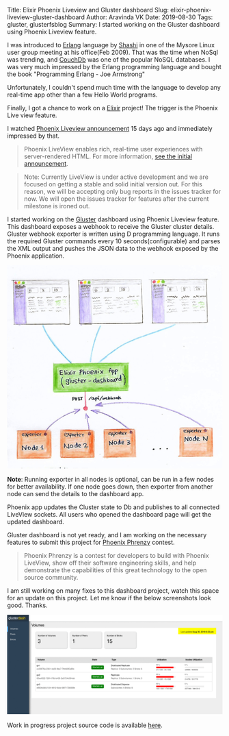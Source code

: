 Title: Elixir Phoenix Liveview and Gluster dashboard
Slug: elixir-phoenix-liveview-gluster-dashboard
Author: Aravinda VK
Date: 2019-08-30
Tags: gluster, glusterfsblog
Summary: I started working on the Gluster dashboard using Phoenix Liveview feature.

I was introduced to [Erlang](https://www.erlang.org/) language by
[Shashi](http://manku.thimma.org/about/) in one of the Mysore Linux
user group meeting at his office(Feb 2009). That was the time when
NoSql was trending, and [CouchDb](http://couchdb.apache.org/) was one
of the popular NoSQL databases. I was very much impressed by the
Erlang programming language and bought the book "Programming Erlang -
Joe Armstrong"

Unfortunately, I couldn't spend much time with the language to develop
any real-time app other than a few Hello World programs.

Finally, I got a chance to work on a
[Elixir](https://elixir-lang.org/) project! The trigger is the Phoenix
Live view feature.

I watched [Phoenix Liveview announcement](https://www.youtube.com/watch?v=8xJzHq8ru0M)
15 days ago and immediately impressed by that.

> Phoenix LiveView enables rich, real-time user experiences with
> server-rendered HTML. For more information, [see the initial
> announcement](https://dockyard.com/blog/2018/12/12/phoenix-liveview-interactive-real-time-apps-no-need-to-write-javascript).

> Note: Currently LiveView is under active development and we are
> focused on getting a stable and solid initial version out. For this
> reason, we will be accepting only bug reports in the issues tracker
> for now. We will open the issues tracker for features after the
> current milestone is ironed out.

I started working on the [Gluster](https://elixir-lang.org/) dashboard using Phoenix
Liveview feature. This dashboard exposes a webhook to receive the
Gluster cluster details. Gluster webhook exporter is written using D
programming language. It runs the required Gluster commands every 10
seconds(configurable) and parses the XML output and pushes the JSON
data to the webhook exposed by the Phoenix application.

![Gluster dashboard - How it works](/images/phoenix-liveview-gluster.jpg)

**Note**: Running exporter in all nodes is optional, can be run in a
few nodes for better availability. If one node goes down, then
exporter from another node can send the details to the dashboard app.

Phoenix app updates the Cluster state to Db and publishes to all
connected LiveView sockets. All users who opened the dashboard page
will get the updated dashboard.

Gluster dashboard is not yet ready, and I am working on the necessary
features to submit this project for [Phoenix
Phrenzy](https://phoenixphrenzy.com/) contest.

> Phoenix Phrenzy is a contest for developers to build with Phoenix
> LiveView, show off their software engineering skills, and help
> demonstrate the capabilities of this great technology to the open
> source community.

I am still working on many fixes to this dashboard project, watch this
space for an update on this project. Let me know if the below
screenshots look good. Thanks.

![Gluster dashboard preview](/images/gluster-dashboard.gif)

Work in progress project source code is available
[here](https://github.com/aravindavk/live_view_demo).
